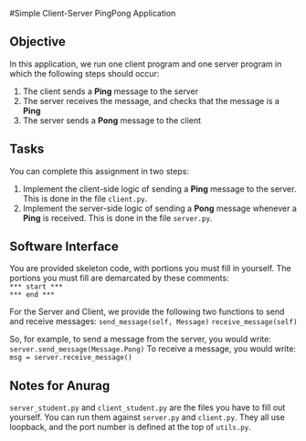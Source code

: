 #Simple Client-Server PingPong Application

## Objective
In this application, we run one client program and one server program in which the following steps should occur:
1. The client sends a **Ping** message to the server
2. The server receives the message, and checks that the message is a **Ping**
3. The server sends a **Pong** message to the client 

## Tasks
You can complete this assignment in two steps:
1. Implement the client-side logic of sending a **Ping** message to the server. This is done in the file `client.py`.
2. Implement the server-side logic of sending a **Pong** message whenever a **Ping** is received. This is done in the file `server.py`.

## Software Interface
You are provided skeleton code, with portions you must fill in yourself. The portions you must fill are demarcated by these comments:  
`*** start ***`  
`*** end ***`  

For the Server and Client, we provide the following two functions to send and receive messages:
`send_message(self, Message)`
`receive_message(self)`  

So, for example, to send a message from the server, you would write:  
`server.send_message(Message.Pong)` 
To receive a message, you would write:
`msg = server.receive_message()` 

## Notes for Anurag
`server_student.py` and `client_student.py` are the files you have to fill out yourself. You can run them against `server.py` and `client.py`. They all use loopback, and the port number is defined at the top of `utils.py`. 
